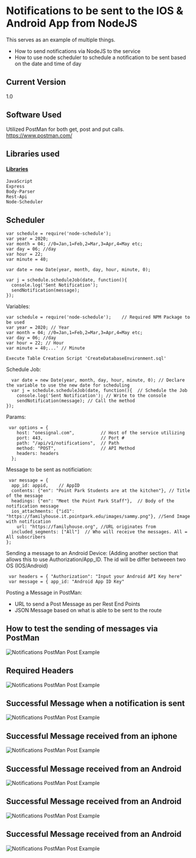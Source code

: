 # Notifications to be sent to the IOS & Android App from NodeJS
This serves as an example of multiple things.
- How to send notifications via NodeJS to the service
- How to use node scheduler to schedule a notification to be sent based on the date and time of day

## Current Version
1.0

## Software Used
Utilized PostMan for both get, post and put calls.
https://www.postman.com/

## Libraries used

#### [Libraries](https://www.npmjs.com/)
```
JavaScript
Express
Body-Parser
Rest-Api
Node-Scheduler
```
## Scheduler
```
var schedule = require('node-schedule');
var year = 2020;
var month = 04; //0=Jan,1=Feb,2=Mar,3=Apr,4=May etc;
var day = 06; //day
var hour = 22;
var minute = 40;

var date = new Date(year, month, day, hour, minute, 0);

var j = schedule.scheduleJob(date, function(){
  console.log('Sent Notification');
  sendNotification(message);
});
```
Variables:

```
var schedule = require('node-schedule');    // Required NPM Package to be used
var year = 2020; // Year
var month = 04; //0=Jan,1=Feb,2=Mar,3=Apr,4=May etc;
var day = 06; //day
var hour = 22; // Hour
var minute = 40;...' // Minute
```
```
Execute Table Creation Script 'CreateDatabaseEnvironment.sql'
```
Schedule Job:
```
  var date = new Date(year, month, day, hour, minute, 0); // Declare the variable to use the new date for scheduling
  var j = schedule.scheduleJob(date, function(){  // Schedule the Job 
    console.log('Sent Notification'); // Write to the console
    sendNotification(message); // Call the method
});
```
Params:
```
 var options = {
    host: "onesignal.com",          // Host of the service utilizing
    port: 443,                      // Port #
    path: "/api/v1/notifications",  // Path
    method: "POST",                 // API Method
    headers: headers
  };
```
Message to be sent as notificiation:
```
 var message = {
  app_id: appid,    // AppID
  contents: {"en": "Point Park Students are at the kitchen"}, // Title of the message
  headings: {"en": "Meet the Point Park Staff"},  // Body of the notification message
  ios_attachments: {"id1": "https://familyhouse.it.pointpark.edu/images/sammy.png"}, //Send Image with notification
	url: "https://familyhouse.org", //URL originates from
  included_segments: ["All"]  // Who will receive the messages. All = All subscribers
};
```
Sending a message to an Android Device: (Adding another section that allows this to use Authorization/App_ID. The id will be differ betweeen two OS (IOS/Android)
```
 var headers = { "Authorization": "Input your Android API Key here"
 var message = { app_id: "Android App ID Key"
```
Posting a Message in PostMan:
- URL to send a Post Message as per Rest End Points
- JSON Message based on what is able to be sent to the route

## How to test the sending of messages via PostMan
![Notifications PostMan Post Example](https://familyhouse.it.pointpark.edu/images/Notifications_Postman_.png)

## Required Headers
![Notifications PostMan Post Example](https://familyhouse.it.pointpark.edu/images/Notifications_Headers.png)

## Successful Message when a notification is sent
![Notifications PostMan Post Example](https://familyhouse.it.pointpark.edu/images/Notifications_SuccessMsgSent.png)

## Successful Message received from an iphone
![Notifications PostMan Post Example](https://familyhouse.it.pointpark.edu/images/IOSN.jpg)

## Successful Message received from an Android
![Notifications PostMan Post Example](https://familyhouse.it.pointpark.edu/images/AndroidNot1.png)

## Successful Message received from an Android
![Notifications PostMan Post Example](https://familyhouse.it.pointpark.edu/images/AndroidNot2.png)

## Successful Message received from an Android
![Notifications PostMan Post Example](https://familyhouse.it.pointpark.edu/images/AndroidNot3.png)
